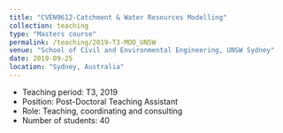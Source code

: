 ```yaml
---
title: "CVEN9612-Catchment & Water Resources Modelling"
collection: teaching
type: "Masters course"
permalink: /teaching/2019-T3-MOD_UNSW
venue: "School of Civil and Environmental Engineering, UNSW Sydney"
date: 2019-09-25
location: "Sydney, Australia"
---
```

* Teaching period: T3, 2019
* Position: Post-Doctoral Teaching Assistant 
* Role: Teaching, coordinating and consulting
* Number of students: 40
